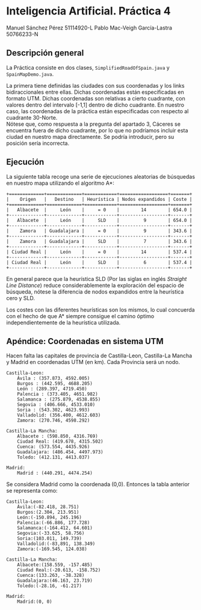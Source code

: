 
Inteligencia Artificial. Práctica 4
===================================

Manuel Sánchez Pérez 51114920-L
Pablo Mac-Veigh García-Lastra 50766233-N 

Descripción general
-------------------

La Práctica consiste en dos clases, `SimplifiedRoadOfSpain.java` y `SpainMapDemo.java`.

La primera tiene definidas las ciudades con sus coordenadas y los links bidiraccionales entre ellas. Dichas coordenadas están especificadas en formato UTM. Dichas coordenadas son relativas a cierto cuadrante, con valores dentro del intervalo [-1,1] dentro de dicho cuadrante. En nuestro caso, las coordenadas de la práctica están especificadas con respecto al cuadrante 30-Norte.  
Nótese que, como respuesta a la pregunta del apartado 3, Cáceres se encuentra fuera de dicho cuadrante, por lo que no podríamos incluir esta ciudad en nuestro mapa directamente. Se podría introducir, pero su posición sería incorrecta.

Ejecución
---------

La siguiente tabla recoge una serie de ejecuciones aleatorias de búsquedas en nuestro mapa utilizando el algoritmo A*:

    +=============+=============+============+==================+=======+
    |    Origen   |   Destino   | Heurística | Nodos expandidos | Coste |
    +=============+=============+============+==================+=======+
    |   Albacete  |     León    |     = 0    |        14        | 654.0 |
    +-------------+-------------+------------+------------------+-------+
    |   Albacete  |     León    |     SLD    |         9        | 654.0 |
    +-------------+-------------+------------+------------------+-------+
    |    Zamora   | Guadalajara |     = 0    |         9        | 343.6 |
    +-------------+-------------+------------+------------------+-------+
    |    Zamora   | Guadalajara |     SLD    |         7        | 343.6 |
    +-------------+-------------+------------+------------------+-------+
    | Ciudad Real |     León    |     = 0    |        14        | 537.4 |
    +-------------+-------------+------------+------------------+-------+
    | Ciudad Real |     León    |     SLD    |         6        | 537.4 |
    +-------------+-------------+------------+------------------+-------+


En general parece que la heurística SLD (Por las siglas en inglés *Straight Line Distance*) reduce considerablemente la exploración del espacio de búsqueda, nótese la diferencia de nodos expandidos entre la heurística cero y SLD.   

Los costes con las diferentes heurísticas son los mismos, lo cual concuerda con el hecho de que A* siempre consigue el camino óptimo independientemente de la heurística utilizada.

Apéndice: Coordenadas en sistema UTM
------------------------------------

Hacen falta las capitales de provincia de Castilla-Leon, Castilla-La Mancha y Madrid en coordenadas UTM (en km).
Cada Provincia será un nodo.

```
Castilla-Leon:
	Ávila : (357.873, 4592.005)
	Burgos : (442.595, 4688.205)
	León : (289.397, 4719.450)
	Palencia : (373.405, 4651.982)
	Salamanca : (275.879, 4538.855)
	Segovia : (406.666, 4533.010)
	Soria : (543.302, 4623.993)
	Valladolid: (356.400, 4612.603)
	Zamora: (270.746, 4598.292)

Castilla-La Mancha:
	Albacete : (598.850, 4316.769)
	Ciudad Real: (419.678, 4315.502)
	Cuenca: (573.554, 4435.926)
	Guadalajara: (486.454, 4497.973)
	Toledo: (412.131, 4413.037)

Madrid:
	Madrid : (440.291, 4474.254)
```

Se considera Madrid como la coordenada (0,0). Entonces la tabla anterior se representa como:

```
Castilla-Leon:
	Ávila:(-82.418, 28.751)
	Burgos:(2.304, 213.951)
	León:(-150.894, 245.196)
	Palencia:(-66.886, 177.728)
	Salamanca:(-164.412, 64.601)
	Segovia:(-33.625, 58.756)
	Soria:(103.011, 149.739)
	Valladolid:(-83,891, 138.349)
	Zamora:(-169.545, 124.038)

Castilla-La Mancha:
	Albacete:(158.559, -157.485)
	Ciudad Real:(-20.613, -158.752)
	Cuenca:(133.263, -38.328)
	Guadalajara:(46.163, 23.719)
	Toledo:(-28.16, -61.217)

Madrid:
	Madrid:(0, 0)
```